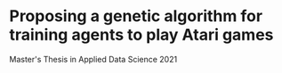 # Proposing a genetic algorithm for training agents to play Atari games
Master's Thesis in Applied Data Science 2021

